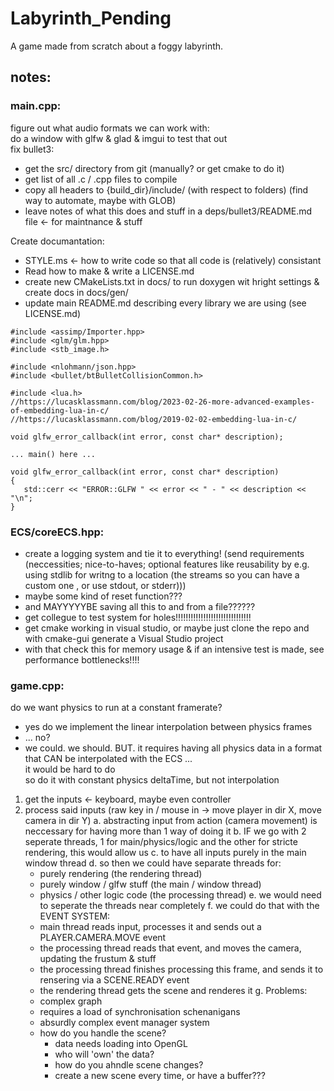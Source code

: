 # Labyrinth_Pending
A game made from scratch about a foggy labyrinth.



## notes:

### **main.cpp**:


figure out what audio formats we can work with: <br>
do a window with glfw & glad & imgui to test that out <br>
fix bullet3:
 - get the src/ directory from git (manually? or get cmake to do it)
 - get list of all .c / .cpp files to compile
 - copy all headers to {build_dir}/include/ (with respect to folders) (find way to automate, maybe with GLOB)
 - leave notes of what this does and stuff in a deps/bullet3/README.md file <- for maintnance & stuff
 
Create documantation:
 - STYLE.ms <- how to write code so that all code is (relatively) consistant 
 - Read how to make & write a LICENSE.md
 - create new CMakeLists.txt in docs/ to run doxygen wit hright settings & create docs in docs/gen/
 - update main README.md describing every library we are using (see LICENSE.md)

```
#include <assimp/Importer.hpp>
#include <glm/glm.hpp>
#include <stb_image.h>

#include <nlohmann/json.hpp>
#include <bullet/btBulletCollisionCommon.h>

#include <lua.h>
//https://lucasklassmann.com/blog/2023-02-26-more-advanced-examples-of-embedding-lua-in-c/
//https://lucasklassmann.com/blog/2019-02-02-embedding-lua-in-c/

void glfw_error_callback(int error, const char* description);

... main() here ...

void glfw_error_callback(int error, const char* description)
{
   std::cerr << "ERROR::GLFW " << error << " - " << description << "\n";
}
```

### **ECS/coreECS.hpp**:

 - create a logging system and tie it to everything! (send requirements (neccessities; nice-to-haves; optional features 
    like reusability by e.g. using stdlib for writng to a location 
         (the streams so you can have a custom one , or use stdout, or stderr)))
 - maybe some kind of reset function???
 - and MAYYYYYBE saving all this to and from a file??????
 - get collegue to test system for holes!!!!!!!!!!!!!!!!!!!!!!!!!!!!!!
 - get cmake working in visual studio, or maybe just clone the repo and with cmake-gui generate a Visual Studio project
 - with that check this for memory usage & if an intensive test is made, see performance bottlenecks!!!!

### **game.cpp**:
do we want physics to run at a constant framerate?
 - yes
 do we implement the linear interpolation between physics frames 
 - ... no?
 - we could. we should. BUT. it requires having all physics data in a format that CAN be interpolated
 with the ECS ... <br> it would be hard to do <br>
 so do it with constant physics deltaTime, but not interpolation

 1. get the inputs <- keyboard, maybe even controller
 2. process said inputs (raw key in / mouse in -> move player in dir X, move camera in dir Y)
    a. abstracting input from action (camera movement) is neccessary for having more than 1 way of doing it
    b. IF we go with 2 seperate threads, 1 for main/physics/logic and the other for stricte rendering, this would allow us 
    c. to have all inputs purely in the main window thread
    d. so then we could have separate threads for:
       - purely rendering (the rendering thread)
       - purely window / glfw stuff (the main / window thread)
       - physics / other logic code (the processing thread)
    e. we would need to seperate the threads near completely
    f. we could do that with the EVENT SYSTEM:
       - main thread reads input, processes it and sends out a PLAYER.CAMERA.MOVE event
       - the processing thread reads that event, and moves the camera, updating the frustum & stuff
       - the processing thread finishes processing this frame, and sends it to rensering via a SCENE.READY event
       - the rendering thread gets the scene and renderes it
   g. Problems:
       - complex graph
       - requires a load of synchronisation schenanigans 
       - absurdly complex event manager system
       - how do you handle the scene?
         + data needs loading into OpenGL
         + who will 'own' the data?
         + how do you ahndle scene changes?
         + create a new scene every time, or have a buffer???  